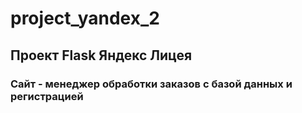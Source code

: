# project_yandex_2

## Проект Flask Яндекс Лицея 

### Сайт - менеджер обработки заказов с базой данных и регистрацией